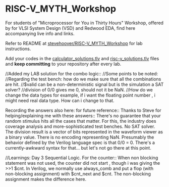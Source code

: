 # RISC-V_MYTH_Workshop

For students of "Microprocessor for You in Thirty Hours" Workshop, offered by for VLSI System Design (VSD) and Redwood EDA, find here accompanying live info and links.

Refer to README at [stevehoover/RISC-V_MYTH_Workshop](https://github.com/stevehoover/RISC-V_MYTH_Workshop) for lab instructions.

Add your codes in the [calculator_solutions.tlv](calculator_solutions.tlv) and [risc-v_solutions.tlv](risc-v_solutions.tlv) files and **keep committing** to your repository after every lab.

//Added my LAB solution for the combo logic:: 
//Some points to be noted: 
//Regarding the test bench: how do we make sure that all the combinations are hit. 
//$valid can be a non-deterministic signal but is the simulation a SAT solver?
//division of 0/0 gives me 0, should not it be NaN.
//How do we change the data types for example, if i want the floating point number , i might need real data type. How can i change to that. 

Recording the answers also here: for future reference:: Thanks to Steve for helping/explaining me with these answers::
There's no guarantee that your random stimulus hits all the cases that matter. For this, the industry does coverage analysis and more-sophisticated test benches. No SAT solver.
The division result is a vector of bits represented in the waveform viewer as a binary value. There is no encoding representing NaN. Presumably the behavior defined by the Verilog language spec is that 0/0 = 0.
There's a currently-awkward syntax for that... but let's not go there at this point.

//Learnings: Day 3 Sequential Logic.
For the counter::
When non blocking statement was not used, the counter did not start , though i was giving the >>1 $cnt. 
In Verilog, we normally use always_comb and put a flop (with non-blocking assignment) with $cnt_next and $cnt. 
The non-blocking assignment makes the difference here.
